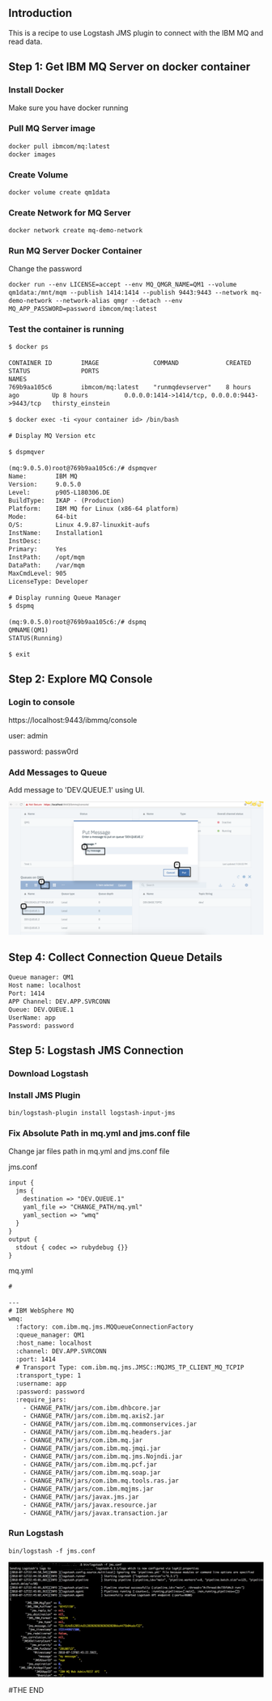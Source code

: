 ## Introduction 
This is a recipe to use Logstash JMS plugin to connect with the IBM MQ and read data.

## Step 1: Get IBM MQ Server on docker container

### Install Docker
Make sure you have docker running

### Pull MQ Server image
```
docker pull ibmcom/mq:latest
docker images
```

### Create Volume
```
docker volume create qm1data
```

### Create Network for MQ Server
```
docker network create mq-demo-network
```

### Run MQ Server Docker Container

Change the password 

```
docker run --env LICENSE=accept --env MQ_QMGR_NAME=QM1 --volume qm1data:/mnt/mqm --publish 1414:1414 --publish 9443:9443 --network mq-demo-network --network-alias qmgr --detach --env MQ_APP_PASSWORD=password ibmcom/mq:latest
```

### Test the container is running

```
$ docker ps

CONTAINER ID        IMAGE               COMMAND             CREATED             STATUS              PORTS                                            NAMES
769b9aa105c6        ibmcom/mq:latest    "runmqdevserver"    8 hours ago         Up 8 hours          0.0.0.0:1414->1414/tcp, 0.0.0.0:9443->9443/tcp   thirsty_einstein

$ docker exec -ti <your container id> /bin/bash

# Display MQ Version etc

$ dspmqver

(mq:9.0.5.0)root@769b9aa105c6:/# dspmqver
Name:        IBM MQ
Version:     9.0.5.0
Level:       p905-L180306.DE
BuildType:   IKAP - (Production)
Platform:    IBM MQ for Linux (x86-64 platform)
Mode:        64-bit
O/S:         Linux 4.9.87-linuxkit-aufs
InstName:    Installation1
InstDesc:
Primary:     Yes
InstPath:    /opt/mqm
DataPath:    /var/mqm
MaxCmdLevel: 905
LicenseType: Developer

# Display running Queue Manager
$ dspmq

(mq:9.0.5.0)root@769b9aa105c6:/# dspmq
QMNAME(QM1)                                               STATUS(Running)

$ exit

```

## Step 2: Explore MQ Console

### Login to console
https://localhost:9443/ibmmq/console

user: admin

password: passw0rd

### Add Messages to Queue
Add message to 'DEV.QUEUE.1' using UI.

![](mq.png)


## Step 4: Collect Connection Queue Details
```
Queue manager: QM1
Host name: localhost
Port: 1414
APP Channel: DEV.APP.SVRCONN
Queue: DEV.QUEUE.1
UserName: app
Password: password
```

## Step 5: Logstash JMS Connection

### Download Logstash

### Install JMS Plugin
```
bin/logstash-plugin install logstash-input-jms
```

### Fix Absolute Path in mq.yml and jms.conf file

Change jar files path in mq.yml and jms.conf file


jms.conf
```
input {
  jms {
    destination => "DEV.QUEUE.1"
    yaml_file => "CHANGE_PATH/mq.yml"
    yaml_section => "wmq"
  }
}
output {
  stdout { codec => rubydebug {}}
}
```

mq.yml
```
#

---
# IBM WebSphere MQ
wmq:
  :factory: com.ibm.mq.jms.MQQueueConnectionFactory
  :queue_manager: QM1
  :host_name: localhost
  :channel: DEV.APP.SVRCONN
  :port: 1414
  # Transport Type: com.ibm.mq.jms.JMSC::MQJMS_TP_CLIENT_MQ_TCPIP
  :transport_type: 1
  :username: app
  :password: password
  :require_jars:
    - CHANGE_PATH/jars/com.ibm.dhbcore.jar
    - CHANGE_PATH/jars/com.ibm.mq.axis2.jar
    - CHANGE_PATH/jars/com.ibm.mq.commonservices.jar
    - CHANGE_PATH/jars/com.ibm.mq.headers.jar
    - CHANGE_PATH/jars/com.ibm.mq.jar
    - CHANGE_PATH/jars/com.ibm.mq.jmqi.jar
    - CHANGE_PATH/jars/com.ibm.mq.jms.Nojndi.jar
    - CHANGE_PATH/jars/com.ibm.mq.pcf.jar
    - CHANGE_PATH/jars/com.ibm.mq.soap.jar
    - CHANGE_PATH/jars/com.ibm.mq.tools.ras.jar
    - CHANGE_PATH/jars/com.ibm.mqjms.jar
    - CHANGE_PATH/jars/javax.jms.jar
    - CHANGE_PATH/jars/javax.resource.jar
    - CHANGE_PATH/jars/javax.transaction.jar
```

### Run Logstash
```
bin/logstash -f jms.conf
```
![Logstash](logstash.png)


#THE END


